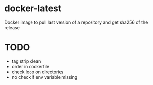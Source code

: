 # docker-latest
Docker image to pull last version of a repository and get sha256 of the release


# TODO

+ tag strip clean
+ order in dockerfile
+ check loop on directories
+ no check if env variable missing
